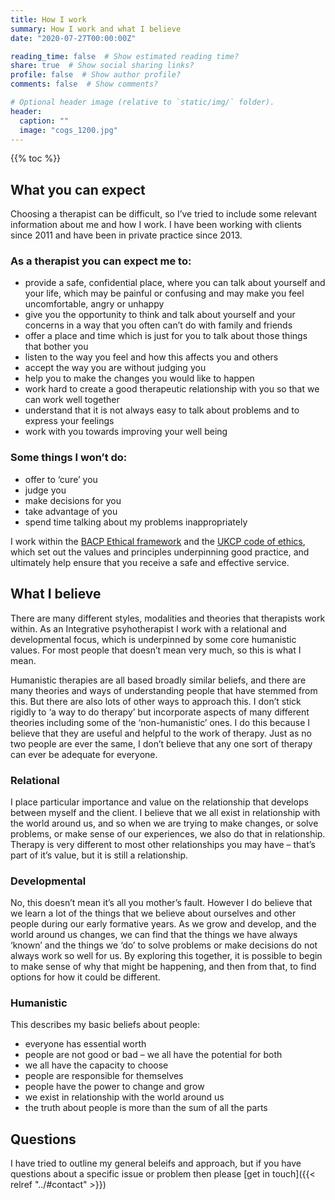 ```yaml
---
title: How I work
summary: How I work and what I believe
date: "2020-07-27T00:00:00Z"

reading_time: false  # Show estimated reading time?
share: true  # Show social sharing links?
profile: false  # Show author profile?
comments: false  # Show comments?

# Optional header image (relative to `static/img/` folder).
header:
  caption: ""
  image: "cogs_1200.jpg"
---
```

{{% toc %}}

## What you can expect
Choosing a therapist can be difficult, so I’ve tried to include some relevant information about me and how I work.  I have been working with clients since 2011 and have been in private practice since 2013.

### As a therapist you can expect me to:

- provide a safe, confidential place, where you can talk about yourself and your life, which may be painful or confusing and may make you feel uncomfortable, angry or unhappy
- give you the opportunity to think and talk about yourself and your concerns in a way that you often can’t do with family and friends
- offer a place and time which is just for you to talk about those things that bother you
- listen to the way you feel and how this affects you and others
- accept the way you are without judging you
- help you to make the changes you would like to happen
- work hard to create a good therapeutic relationship with you so that we can work well together
- understand that it is not always easy to talk about problems and to express your feelings
- work with you towards improving your well being

### Some things I won’t do:

- offer to ‘cure’ you
- judge you
- make decisions for you
- take advantage of you
- spend time talking about my problems inappropriately

I work within the [BACP Ethical framework](https://www.bacp.co.uk/events-and-resources/ethics-and-standards/ethical-framework-for-the-counselling-professions/) and the [UKCP code of ethics](https://www.psychotherapy.org.uk/registers-standards/standards-guidance-and-policies/), which set out the values and principles underpinning good practice, and ultimately help ensure that you receive a safe and effective service.

## What I believe

There are many different styles, modalities and theories that therapists work within.  As an Integrative psyhotherapist I work with a relational and developmental focus, which is underpinned by some core humanistic values.  For most people that doesn’t mean very much, so this is what I mean.

Humanistic therapies are all based broadly similar beliefs, and there are many theories and ways of understanding people that have stemmed from this.  But there are also lots of other ways to approach this.  I don’t stick rigidly to ‘a way to do therapy’ but incorporate aspects of many different theories including some of the ‘non-humanistic’ ones.  I do this because I believe that they are useful and helpful to the work of therapy.  Just as no two people are ever the same, I don’t believe that any one sort of therapy can ever be adequate for everyone.

### Relational

I place particular importance and value on the relationship that develops between myself and the client.  I believe that we all exist in relationship with the world around us, and so when we are trying to make changes, or solve problems, or make sense of our experiences, we also do that in relationship.  Therapy is very different to most other relationships you may have – that’s part of it’s value, but it is still a relationship.

### Developmental

No, this doesn’t mean it’s all you mother’s fault.  However I do believe that we learn a lot of the things that we believe about ourselves and other people during our early formative years.  As we grow and develop, and the world around us changes, we can find that the things we have always ‘known’ and the things we ‘do’ to solve problems or make decisions do not always work so well for us.  By exploring this together, it is possible to begin to make sense of why that might be happening, and then from that, to find options for how it could be different.

### Humanistic

This describes my basic beliefs about people:

- everyone has essential worth
- people are not good or bad – we all have the potential for both
- we all have the capacity to choose
- people are responsible for themselves
- people have the power to change and grow
- we exist in relationship with the world around us
- the truth about people is more than the sum of all the parts

## Questions
I have tried to outline my general beleifs and approach, but if you have questions about a specific issue or problem then please [get in touch]({{< relref "../#contact" >}})
